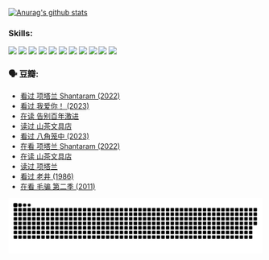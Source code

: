 
[![Anurag's github stats](https://github-readme-stats.vercel.app/api?username=w940853815)](https://github.com/anuraghazra/github-readme-stats)

### Skills:

<code><img height="32" src="https://cdn.jsdelivr.net/npm/simple-icons@v5/icons/python.svg"></code>
<code><img height="32" src="https://cdn.jsdelivr.net/npm/simple-icons@v5/icons/javascript.svg"></code>
<code><img height="32" src="https://cdn.jsdelivr.net/npm/simple-icons@v5/icons/django.svg"></code>
<code><img height="32" src="https://cdn.jsdelivr.net/npm/simple-icons@v5/icons/flask.svg"></code>
<code><img height="32" src="https://cdn.jsdelivr.net/npm/simple-icons@v5/icons/vuetify.svg"></code>
<code><img height="32" src="https://cdn.jsdelivr.net/npm/simple-icons@v5/icons/git.svg"></code>
<code><img height="32" src="https://cdn.jsdelivr.net/npm/simple-icons@v5/icons/docker.svg"></code>
<code><img height="32" src="https://cdn.jsdelivr.net/npm/simple-icons@v5/icons/postgresql.svg"></code>
<code><img height="32" src="https://cdn.jsdelivr.net/npm/simple-icons@v5/icons/elasticsearch.svg"></code>
<code><img height="32" src="https://cdn.jsdelivr.net/npm/simple-icons@v5/icons/macos.svg"></code>
<code><img height="32" src="https://cdn.jsdelivr.net/npm/simple-icons@v5/icons/linux.svg"></code>

### 🗣 豆瓣:

<!-- DOUBAN-ACTIVITIES:START -->
- [看过 项塔兰 Shantaram‎ (2022)](https://www.douban.com/people/136069238/status/4387849946/?_i=96097681)
- [看过 我爱你！‎ (2023)](https://www.douban.com/people/136069238/status/4385556252/?_i=96097681)
- [在读 告别百年激进](https://www.douban.com/people/136069238/status/4374953075/?_i=96097681)
- [读过 山茶文具店](https://www.douban.com/people/136069238/status/4374952154/?_i=96097681)
- [看过 八角笼中‎ (2023)](https://www.douban.com/people/136069238/status/4367541707/?_i=96097681)
- [在看 项塔兰 Shantaram‎ (2022)](https://www.douban.com/people/136069238/status/4365497032/?_i=96097681)
- [在读 山茶文具店](https://www.douban.com/people/136069238/status/4364620725/?_i=96097681)
- [读过 项塔兰](https://www.douban.com/people/136069238/status/4364620288/?_i=96097681)
- [看过 老井‎ (1986)](https://www.douban.com/people/136069238/status/4362366672/?_i=96097681)
- [在看 毛骗 第二季‎ (2011)](https://www.douban.com/people/136069238/status/4355752869/?_i=96097681)
<!-- DOUBAN-ACTIVITIES:END -->


![Snake animation](https://raw.githubusercontent.com/w940853815/w940853815/output/github-contribution-grid-snake.svg)

<!--
**w940853815/w940853815** is a ✨ _special_ ✨ repository because its `README.md` (this file) appears on your GitHub profile.

Here are some ideas to get you started:

- 🔭 I’m currently working on ...
- 🌱 I’m currently learning ...
- 👯 I’m looking to collaborate on ...
- 🤔 I’m looking for help with ...
- 💬 Ask me about ...
- 📫 How to reach me: ...
- 😄 Pronouns: ...
- ⚡ Fun fact: ...
-->
